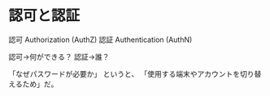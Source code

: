 # 認可と認証

認可 Authorization (AuthZ)
認証 Authentication (AuthN)

認可→何ができる？
認証→誰？

「なぜパスワードが必要か」
というと、
「使用する端末やアカウントを切り替えるため」だ。
